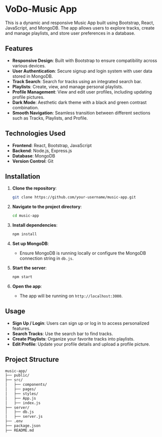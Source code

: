 # VoDo-Music App

This is a dynamic and responsive Music App built using Bootstrap, React, JavaScript, and MongoDB. The app allows users to explore tracks, create and manage playlists, and store user preferences in a database.

## Features

- **Responsive Design**: Built with Bootstrap to ensure compatibility across various devices.
- **User Authentication**: Secure signup and login system with user data stored in MongoDB.
- **Track Search**: Search for tracks using an integrated search bar.
- **Playlists**: Create, view, and manage personal playlists.
- **Profile Management**: View and edit user profiles, including updating profile pictures.
- **Dark Mode**: Aesthetic dark theme with a black and green contrast combination.
- **Smooth Navigation**: Seamless transition between different sections such as Tracks, Playlists, and Profile.

## Technologies Used

- **Frontend**: React, Bootstrap, JavaScript
- **Backend**: Node.js, Express.js
- **Database**: MongoDB
- **Version Control**: Git

## Installation

1. **Clone the repository**:
    ```bash
    git clone https://github.com/your-username/music-app.git
    ```
2. **Navigate to the project directory**:
    ```bash
    cd music-app
    ```
3. **Install dependencies**:
    ```bash
    npm install
    ```
4. **Set up MongoDB**:
   - Ensure MongoDB is running locally or configure the MongoDB connection string in `db.js`.

5. **Start the server**:
    ```bash
    npm start
    ```

6. **Open the app**:
    - The app will be running on `http://localhost:3000`.

## Usage

- **Sign Up / Login**: Users can sign up or log in to access personalized features.
- **Search Tracks**: Use the search bar to find tracks.
- **Create Playlists**: Organize your favorite tracks into playlists.
- **Edit Profile**: Update your profile details and upload a profile picture.

## Project Structure

```bash
music-app/
├── public/
├── src/
│   ├── components/
│   ├── pages/
│   ├── styles/
│   ├── App.js
│   ├── index.js
├── server/
│   ├── db.js
│   ├── server.js
├── .env
├── package.json
├── README.md
